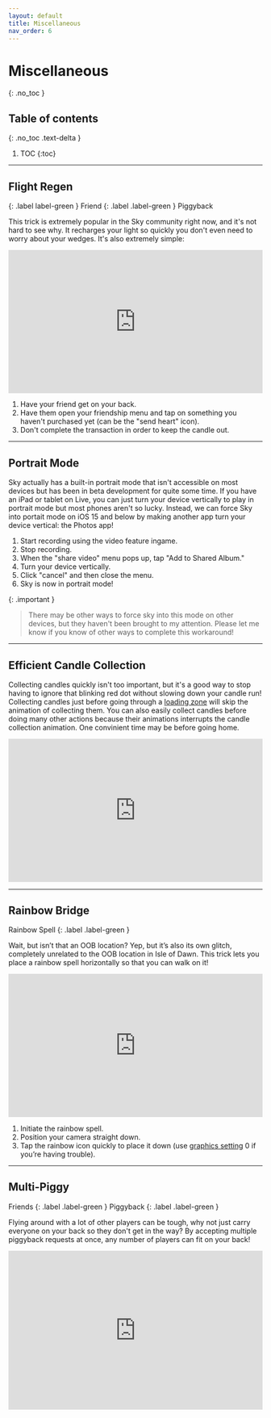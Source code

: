 ```yaml
---
layout: default
title: Miscellaneous
nav_order: 6
---
```


# Miscellaneous
{: .no_toc }

## Table of contents
{: .no_toc .text-delta }

1. TOC
{:toc}

---

## Flight Regen

{: .label label-green }
Friend
{: .label .label-green }
Piggyback

This trick is extremely popular in the Sky community right now, and it's not hard to see why. It recharges your light so quickly you don't even need to worry about your wedges. It's also extremely simple:

<div style="width:100%;height:0px;position:relative;padding-bottom:56.250%;"><iframe src="https://streamable.com/e/v7viz5?loop=0" frameborder="0" width="100%" height="100%" allowfullscreen style="width:100%;height:100%;position:absolute;left:0px;top:0px;overflow:hidden;"></iframe></div>

1. Have your friend get on your back.
2. Have them open your friendship menu and tap on something you haven't purchased yet (can be the "send heart" icon).
3. Don't complete the transaction in order to keep the candle out.

---

## Portrait Mode

Sky actually has a built-in portrait mode that isn't accessible on most devices but has been in beta development for quite some time. If you have an iPad or tablet on Live, you can just turn your device vertically to play in portrait mode but most phones aren't so lucky. Instead, we can force Sky into portait mode on iOS 15 and below by making another app turn your device vertical: the Photos app!

1. Start recording using the video feature ingame.
2. Stop recording.
3. When the "share video" menu pops up, tap "Add to Shared Album."
4. Turn your device vertically.
5. Click "cancel" and then close the menu.
6. Sky is now in portrait mode!

{: .important }
> There may be other ways to force sky into this mode on other devices, but they haven't been brought to my attention. Please let me know if you know of other ways to complete this workaround!

---

## Efficient Candle Collection

Collecting candles quickly isn't too important, but it's a good way to stop having to ignore that blinking red dot without slowing down your candle run! Collecting candles just before going through a [loading zone](../terms-and-methods/#reset-walls-and-loading-zones) will skip the animation of collecting them. You can also easily collect candles before doing many other actions because their animations interrupts the candle collection animation. One convinient time may be before going home.

<div style="width:100%;height:0px;position:relative;padding-bottom:56.250%;"><iframe src="https://streamable.com/e/bbnoq2?loop=0" frameborder="0" width="100%" height="100%" allowfullscreen style="width:100%;height:100%;position:absolute;left:0px;top:0px;overflow:hidden;"></iframe></div>

---

## Rainbow Bridge

Rainbow Spell
{: .label .label-green }

Wait, but isn’t that an OOB location? Yep, but it’s also its own glitch, completely unrelated to the OOB location in Isle of Dawn. This trick lets you place a rainbow spell horizontally so that you can walk on it!

<div style="width:100%;height:0px;position:relative;padding-bottom:56.250%;"><iframe src="https://streamable.com/e/38ca6d?loop=0" frameborder="0" width="100%" height="100%" allowfullscreen style="width:100%;height:100%;position:absolute;left:0px;top:0px;overflow:hidden;"></iframe></div>

1. Initiate the rainbow spell.
1. Position your camera straight down.
1. Tap the rainbow icon quickly to place it down (use [graphics setting](../terms-and-methods/#graphics-and-fps) 0 if you’re having trouble).

---

## Multi-Piggy

Friends
{: .label .label-green }
Piggyback
{: .label .label-green }

Flying around with a lot of other players can be tough, why not just carry everyone on your back so they don't get in the way? By accepting multiple piggyback requests at once, any number of players can fit on your back!

<div style="width:100%;height:0px;position:relative;padding-bottom:62.500%;"><iframe src="https://streamable.com/e/w32k44?loop=0" frameborder="0" width="100%" height="100%" allowfullscreen style="width:100%;height:100%;position:absolute;left:0px;top:0px;overflow:hidden;"></iframe></div>